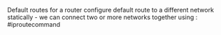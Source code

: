 Default routes for a router
configure default route to a different network statically - we can connect two or more networks together
using : #iproutecommand

